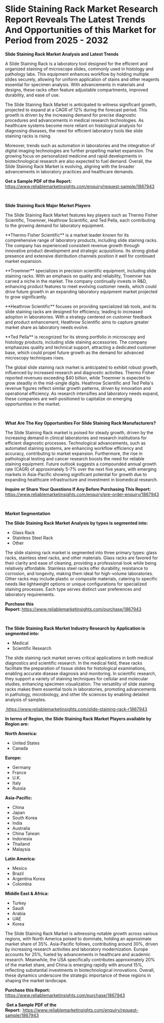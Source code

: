 <p><h1>Slide Staining Rack Market Research Report Reveals The Latest Trends And Opportunities of this Market for Period from 2025 - 2032</h1></p><p><strong>Slide Staining Rack Market Analysis and Latest Trends</strong></p>
<p><p>A Slide Staining Rack is a laboratory tool designed for the efficient and organized staining of microscope slides, commonly used in histology and pathology labs. This equipment enhances workflow by holding multiple slides securely, allowing for uniform application of stains and other reagents essential for specimen analysis. With advancements in materials and designs, these racks often feature adjustable compartments, improved durability, and ease of use.</p><p>The Slide Staining Rack Market is anticipated to witness significant growth, projected to expand at a CAGR of 12% during the forecast period. This growth is driven by the increasing demand for precise diagnostic procedures and advancements in medical research technologies. As healthcare systems become more reliant on histological analysis for diagnosing diseases, the need for efficient laboratory tools like slide staining racks is rising.</p><p>Moreover, trends such as automation in laboratories and the integration of digital imaging technologies are further propelling market expansion. The growing focus on personalized medicine and rapid developments in biotechnological research are also expected to fuel demand. Overall, the Slide Staining Rack Market is evolving, aligning with the broader advancements in laboratory practices and healthcare demands.</p></p>
<p><strong>Get a Sample PDF of the Report:&nbsp;</strong> <a href="https://www.reliablemarketinsights.com/enquiry/request-sample/1867943?utm_campaign=3281&utm_medium=2&utm_source=Github&utm_content=ia&utm_term=13042025&utm_id=slide-staining-rack">https://www.reliablemarketinsights.com/enquiry/request-sample/1867943</a></p>
<p>&nbsp;</p>
<p><strong>Slide Staining Rack Major Market Players</strong></p>
<p><p>The Slide Staining Rack Market features key players such as Thermo Fisher Scientific, Troemner, Heathrow Scientific, and Ted Pella, each contributing to the growing demand for laboratory equipment. </p><p>**Thermo Fisher Scientific** is a market leader known for its comprehensive range of laboratory products, including slide staining racks. The company has experienced consistent revenue growth through innovative product development and strategic acquisitions. Its strong global presence and extensive distribution channels position it well for continued market expansion.</p><p>**Troemner** specializes in precision scientific equipment, including slide staining racks. With an emphasis on quality and reliability, Troemner has carved a niche in the market. The company continually invests in R&D, enhancing product features to meet evolving customer needs, which could drive future growth in an expanding laboratory equipment market projected to grow significantly.</p><p>**Heathrow Scientific** focuses on providing specialized lab tools, and its slide staining racks are designed for efficiency, leading to increased adoption in laboratories. With a strategy centered on customer feedback and product enhancement, Heathrow Scientific aims to capture greater market share as laboratory needs evolve.</p><p>**Ted Pella** is recognized for its strong portfolio in microscopy and histology products, including slide staining accessories. The company emphasizes quality and technical support, attracting a dedicated customer base, which could propel future growth as the demand for advanced microscopy techniques rises.</p><p>The global slide staining rack market is anticipated to exhibit robust growth, influenced by increased research and diagnostic activities. Thermo Fisher reported revenues exceeding $40 billion, while Troemner is expected to grow steadily in the mid-single digits. Heathrow Scientific and Ted Pella's revenue figures reflect similar growth patterns, driven by innovation and operational efficiency. As research intensifies and laboratory needs expand, these companies are well-positioned to capitalize on emerging opportunities in the market.</p></p>
<p>&nbsp;</p>
<p><strong>What Are The Key Opportunities For Slide Staining Rack Manufacturers?</strong></p>
<p><p>The Slide Staining Rack market is poised for steady growth, driven by the increasing demand in clinical laboratories and research institutions for efficient diagnostic processes. Technological advancements, such as automated staining systems, are enhancing workflow efficiency and accuracy, contributing to market expansion. Furthermore, the rise in pathological testing and cancer research boosts the need for reliable staining equipment. Future outlook suggests a compounded annual growth rate (CAGR) of approximately 5-7% over the next five years, with emerging markets in Asia-Pacific showing significant potential for growth due to expanding healthcare infrastructure and investment in biomedical research.</p></p>
<p><strong>Inquire or Share Your Questions If Any Before Purchasing This Report:</strong> <a href="https://www.reliablemarketinsights.com/enquiry/pre-order-enquiry/1867943?utm_campaign=3281&utm_medium=2&utm_source=Github&utm_content=ia&utm_term=13042025&utm_id=slide-staining-rack">https://www.reliablemarketinsights.com/enquiry/pre-order-enquiry/1867943</a></p>
<p>&nbsp;</p>
<p><strong>Market Segmentation</strong></p>
<p><strong>The Slide Staining Rack Market Analysis by types is segmented into:</strong></p>
<p><ul><li>Glass Rack</li><li>Stainless Steel Rack</li><li>Other</li></ul></p>
<p><p>The slide staining rack market is segmented into three primary types: glass racks, stainless steel racks, and other materials. Glass racks are favored for their clarity and ease of cleaning, providing a professional look while being relatively affordable. Stainless steel racks offer durability, resistance to corrosion, and longevity, making them ideal for high-volume laboratories. Other racks may include plastic or composite materials, catering to specific needs like lightweight options or unique configurations for specialized staining processes. Each type serves distinct user preferences and laboratory requirements.</p></p>
<p><strong>Purchase this Report:&nbsp;</strong><a href="https://www.reliablemarketinsights.com/purchase/1867943?utm_campaign=3281&utm_medium=2&utm_source=Github&utm_content=ia&utm_term=13042025&utm_id=slide-staining-rack">https://www.reliablemarketinsights.com/purchase/1867943</a></p>
<p>&nbsp;</p>
<p><strong>The Slide Staining Rack Market Industry Research by Application is segmented into:</strong></p>
<p><ul><li>Medical</li><li>Scientific Research</li></ul></p>
<p><p>The slide staining rack market serves critical applications in both medical diagnostics and scientific research. In the medical field, these racks facilitate the preparation of tissue slides for histological examinations, enabling accurate disease diagnosis and monitoring. In scientific research, they support a variety of staining techniques for cellular and molecular studies, enhancing specimen visualization. The versatility of slide staining racks makes them essential tools in laboratories, promoting advancements in pathology, microbiology, and other life sciences by enabling detailed analysis of samples.</p></p>
<p><a href="https://www.reliablemarketinsights.com/slide-staining-rack-r1867943?utm_campaign=3281&utm_medium=2&utm_source=Github&utm_content=ia&utm_term=13042025&utm_id=slide-staining-rack">&nbsp;https://www.reliablemarketinsights.com/slide-staining-rack-r1867943</a></p>
<p><strong>In terms of Region, the Slide Staining Rack Market Players available by Region are:</strong></p>
<p>
    <p> <strong> North America: </strong>
        <ul>
            <li>United States</li>
            <li>Canada</li>
        </ul>
        </p> 
    <p> <strong> Europe: </strong>
        <ul>
            <li>Germany</li>
            <li>France</li>
            <li>U.K.</li>
            <li>Italy</li>
            <li>Russia</li>
        </ul>
        </p> 
    <p> <strong> Asia-Pacific: </strong>
        <ul>
            <li>China</li>
            <li>Japan</li>
            <li>South Korea</li>
            <li>India</li>
            <li>Australia</li>
            <li>China Taiwan</li>
            <li>Indonesia</li>
            <li>Thailand</li>
            <li>Malaysia</li>
        </ul>
        </p> 
    <p> <strong> Latin America: </strong>
        <ul>
            <li>Mexico</li>
            <li>Brazil</li>
            <li>Argentina Korea</li>
            <li>Colombia</li>
        </ul>
        </p> 
    <p> <strong> Middle East & Africa: </strong>
        <ul>
            <li>Turkey</li>
            <li>Saudi</li>
            <li>Arabia</li>
            <li>UAE</li>
            <li>Korea</li>
        </ul>
    </p>
    </p>
<p><p>The Slide Staining Rack Market is witnessing notable growth across various regions, with North America poised to dominate, holding an approximate market share of 35%. Asia-Pacific follows, contributing around 30%, driven by increasing research activities and laboratory modernization. Europe accounts for 25%, fueled by advancements in healthcare and academic research. Meanwhile, the USA specifically contributes approximately 20% of the market share, and China is emerging rapidly with around 15%, reflecting substantial investments in biotechnological innovations. Overall, these dynamics underscore the strategic importance of these regions in shaping the market landscape.</p></p>
<p><strong>Purchase this Report: </strong><a href="https://www.reliablemarketinsights.com/purchase/1867943?utm_campaign=3281&utm_medium=2&utm_source=Github&utm_content=ia&utm_term=13042025&utm_id=slide-staining-rack">https://www.reliablemarketinsights.com/purchase/1867943</a></p>
<p>&nbsp;<strong>Get a Sample PDF of the Report:&nbsp;&nbsp;</strong><a href="https://www.reliablemarketinsights.com/enquiry/request-sample/1867943?utm_campaign=3281&utm_medium=2&utm_source=Github&utm_content=ia&utm_term=13042025&utm_id=slide-staining-rack">https://www.reliablemarketinsights.com/enquiry/request-sample/1867943</a></p>
<p><strong></strong></p>
<p><p></p><p></p><p></p></p>